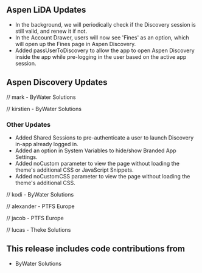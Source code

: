 ## Aspen LiDA Updates
- In the background, we will periodically check if the Discovery session is still valid, and renew it if not.
- In the Account Drawer, users will now see 'Fines' as an option, which will open up the Fines page in Aspen Discovery.
- Added passUserToDiscovery to allow the app to open Aspen Discovery inside the app while pre-logging in the user based on the active app session.

## Aspen Discovery Updates
// mark - ByWater Solutions

// kirstien - ByWater Solutions
### Other Updates
- Added Shared Sessions to pre-authenticate a user to launch Discovery in-app already logged in.
- Added an option in System Variables to hide/show Branded App Settings.
- Added noCustom parameter to view the page without loading the theme's additional CSS or JavaScript Snippets.
- Added noCustomCSS parameter to view the page without loading the theme's additional CSS.

// kodi - ByWater Solutions

// alexander - PTFS Europe

// jacob - PTFS Europe

// lucas - Theke Solutions


## This release includes code contributions from
- ByWater Solutions